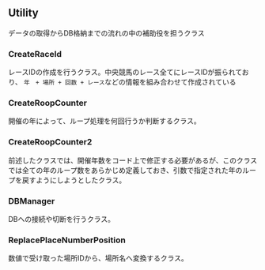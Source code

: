 ## Utility

データの取得からDB格納までの流れの中の補助役を担うクラス

### CreateRaceId

レースIDの作成を行うクラス。中央競馬のレース全てにレースIDが振られており、 `年　+ 場所 + 回数 + レース`などの情報を組み合わせて作成されている

### CreateRoopCounter

開催の年によって、ループ処理を何回行うか判断するクラス。

### CreateRoopCounter2

前述したクラスでは、開催年数をコード上で修正する必要があるが、このクラスでは全ての年のループ数をあらかじめ定義しておき、引数で指定された年のループを戻すようにしようとしたクラス。

### DBManager

DBへの接続や切断を行うクラス。

### ReplacePlaceNumberPosition

数値で受け取った場所IDから、場所名へ変換するクラス。
